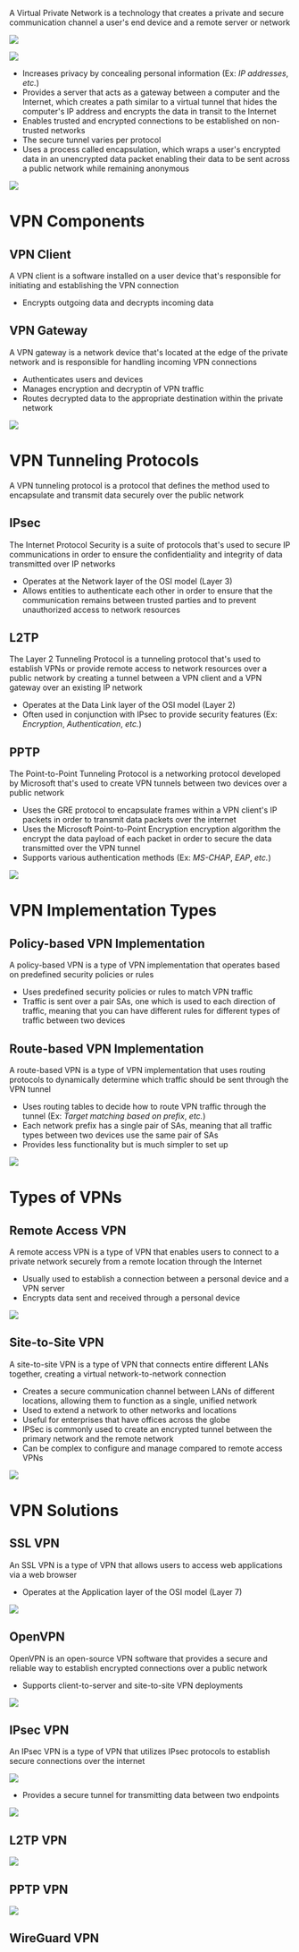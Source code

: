 A Virtual Private Network is a technology that creates a private and secure communication channel a user's end device and a remote server or network

![](https://github.com/JonmarCorpuz/SecondBrain/blob/main/Assets/1_uoTideZRhY7hXrho-9wbFg.png)

![](https://github.com/JonmarCorpuz/SecondBrain/blob/main/Assets/38KzTKwGStyh7poKFy3CYQ_c8c29cb17ed54105b78f3e2b84afd8e1_M2L1_04_img3.png)

* Increases privacy by concealing personal information (Ex: *IP addresses*, *etc.*)
* Provides a server that acts as a gateway between a computer and the Internet, which creates a path similar to a virtual tunnel that hides the computer's IP address and encrypts the data in transit to the Internet
* Enables trusted and encrypted connections to be established on non-trusted networks
* The secure tunnel varies per protocol
* Uses a process called encapsulation, which wraps a user's encrypted data in an unencrypted data packet enabling their data to be sent across a public network while remaining anonymous

![](https://github.com/JonmarCorpuz/SecondBrain/blob/main/Assets/Whitespace.png)

# VPN Components

## VPN Client

A VPN client is a software installed on a user device that's responsible for initiating and establishing the VPN connection

* Encrypts outgoing data and decrypts incoming data

## VPN Gateway

A VPN gateway is a network device that's located at the edge of the private network and is responsible for handling incoming VPN connections

* Authenticates users and devices
* Manages encryption and decryptin of VPN traffic
* Routes decrypted data to the appropriate destination within the private network

![](https://github.com/JonmarCorpuz/SecondBrain/blob/main/Assets/Whitespace.png)

# VPN Tunneling Protocols

A VPN tunneling protocol is a protocol that defines the method used to encapsulate and transmit data securely over the public network

## IPsec

The Internet Protocol Security is a suite of protocols that's used to secure IP communications in order to ensure the confidentiality and integrity of data transmitted over IP networks

* Operates at the Network layer of the OSI model (Layer 3)
* Allows entities to authenticate each other in order to ensure that the communication remains between trusted parties and to prevent unauthorized access to network resources

## L2TP

The Layer 2 Tunneling Protocol is a tunneling protocol that's used to establish VPNs or provide remote access to network resources over a public network by creating a tunnel between a VPN client and a VPN gateway over an existing IP network

* Operates at the Data Link layer of the OSI model (Layer 2)
* Often used in conjunction with IPsec to provide security features (Ex: *Encryption*, *Authentication*, *etc.*)

## PPTP

The Point-to-Point Tunneling Protocol is a networking protocol developed by Microsoft that's used to create VPN tunnels between two devices over a public network

* Uses the GRE protocol to encapsulate frames within a VPN client's IP packets in order to transmit data packets over the internet
* Uses the Microsoft Point-to-Point Encryption encryption algorithm the encrypt the data payload of each packet in order to secure the data transmitted over the VPN tunnel
* Supports various authentication methods (Ex: *MS-CHAP*, *EAP*, *etc.*)

![](https://github.com/JonmarCorpuz/SecondBrain/blob/main/Assets/Whitespace.png)

# VPN Implementation Types

## Policy-based VPN Implementation

A policy-based VPN is a type of VPN implementation that operates based on predefined security policies or rules

* Uses predefined security policies or rules to match VPN traffic
* Traffic is sent over a pair SAs, one which is used to each direction of traffic, meaning that you can have different rules for different types of traffic between two devices

## Route-based VPN Implementation

A route-based VPN is a type of VPN implementation that uses routing protocols to dynamically determine which traffic should be sent through the VPN tunnel

* Uses routing tables to decide how to route VPN traffic through the tunnel (Ex: *Target matching based on prefix*, *etc.*)
* Each network prefix has a single pair of SAs, meaning that all traffic types between two devices use the same pair of SAs
* Provides less functionality but is much simpler to set up

![](https://github.com/JonmarCorpuz/SecondBrain/blob/main/Assets/Whitespace.png)

# Types of VPNs

## Remote Access VPN

A remote access VPN is a type of VPN that enables users to connect to a private network securely from a remote location through the Internet

* Usually used to establish a connection between a personal device and a VPN server
* Encrypts data sent and received through a personal device

![](https://github.com/JonmarCorpuz/SecondBrain/blob/main/Assets/Whitespace.png)

## Site-to-Site VPN

A site-to-site VPN is a type of VPN that connects entire different LANs together, creating a virtual network-to-network connection

* Creates a secure communication channel between LANs of different locations, allowing them to function as a single, unified network
* Used to extend a network to other networks and locations 
* Useful for enterprises that have offices across the globe
* IPSec is commonly used to create an encrypted tunnel between the primary network and the remote network
* Can be complex to configure and manage compared to remote access VPNs

![](https://github.com/JonmarCorpuz/SecondBrain/blob/main/Assets/Whitespace.png)

# VPN Solutions

## SSL VPN 

An SSL VPN is a type of VPN that allows users to access web applications via a web browser

* Operates at the Application layer of the OSI model (Layer 7)

![](https://github.com/JonmarCorpuz/SecondBrain/blob/main/Assets/Whitespace.png)

## OpenVPN

OpenVPN is an open-source VPN software that provides a secure and reliable way to establish encrypted connections over a public network

* Supports client-to-server and site-to-site VPN deployments

![](https://github.com/JonmarCorpuz/SecondBrain/blob/main/Assets/Whitespace.png)

## IPsec VPN

An IPsec VPN is a type of VPN that utilizes IPsec protocols to establish secure connections over the internet

![](https://github.com/JonmarCorpuz/SecondBrain/blob/main/Assets/gdfhgfjfhgkjghkghdfgrdtytyuiyiyuf.png)

* Provides a secure tunnel for transmitting data between two endpoints

![](https://github.com/JonmarCorpuz/SecondBrain/blob/main/Assets/Whitespace.png)

## L2TP VPN

![](https://github.com/JonmarCorpuz/SecondBrain/blob/main/Assets/Whitespace.png)

## PPTP VPN

![](https://github.com/JonmarCorpuz/SecondBrain/blob/main/Assets/Whitespace.png)

## WireGuard VPN


